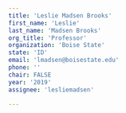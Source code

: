 ```yaml
---
title: 'Leslie Madsen Brooks'
first_name: 'Leslie'
last_name: 'Madsen Brooks'
org_title: 'Professor'
organization: 'Boise State'
state: 'ID'
email: 'lmadsen@boisestate.edu'
phone: ''
chair: FALSE
year: '2019'
assignee: 'lesliemadsen'

---
```

